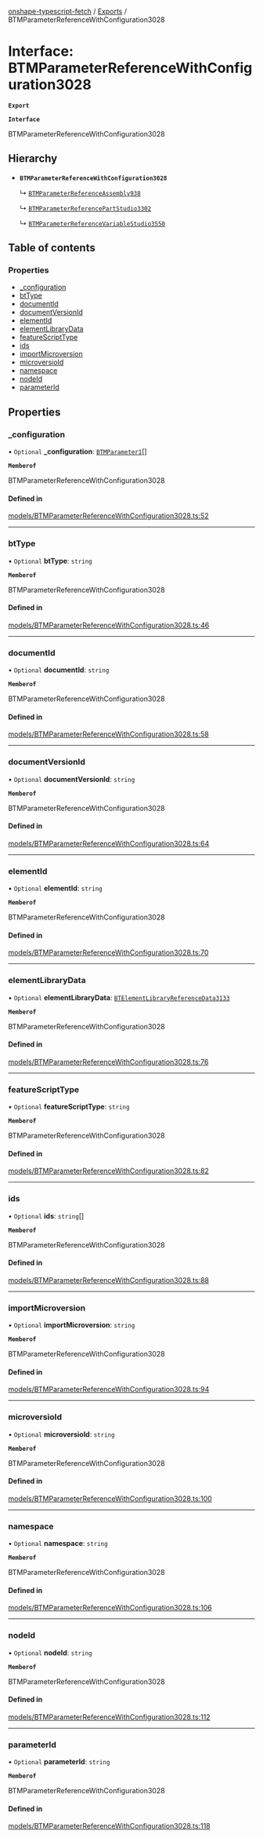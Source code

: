 [onshape-typescript-fetch](../README.md) / [Exports](../modules.md) / BTMParameterReferenceWithConfiguration3028

# Interface: BTMParameterReferenceWithConfiguration3028

**`Export`**

**`Interface`**

BTMParameterReferenceWithConfiguration3028

## Hierarchy

- **`BTMParameterReferenceWithConfiguration3028`**

  ↳ [`BTMParameterReferenceAssembly938`](BTMParameterReferenceAssembly938.md)

  ↳ [`BTMParameterReferencePartStudio3302`](BTMParameterReferencePartStudio3302.md)

  ↳ [`BTMParameterReferenceVariableStudio3550`](BTMParameterReferenceVariableStudio3550.md)

## Table of contents

### Properties

- [\_configuration](BTMParameterReferenceWithConfiguration3028.md#_configuration)
- [btType](BTMParameterReferenceWithConfiguration3028.md#bttype)
- [documentId](BTMParameterReferenceWithConfiguration3028.md#documentid)
- [documentVersionId](BTMParameterReferenceWithConfiguration3028.md#documentversionid)
- [elementId](BTMParameterReferenceWithConfiguration3028.md#elementid)
- [elementLibraryData](BTMParameterReferenceWithConfiguration3028.md#elementlibrarydata)
- [featureScriptType](BTMParameterReferenceWithConfiguration3028.md#featurescripttype)
- [ids](BTMParameterReferenceWithConfiguration3028.md#ids)
- [importMicroversion](BTMParameterReferenceWithConfiguration3028.md#importmicroversion)
- [microversioId](BTMParameterReferenceWithConfiguration3028.md#microversioid)
- [namespace](BTMParameterReferenceWithConfiguration3028.md#namespace)
- [nodeId](BTMParameterReferenceWithConfiguration3028.md#nodeid)
- [parameterId](BTMParameterReferenceWithConfiguration3028.md#parameterid)

## Properties

### \_configuration

• `Optional` **\_configuration**: [`BTMParameter1`](BTMParameter1.md)[]

**`Memberof`**

BTMParameterReferenceWithConfiguration3028

#### Defined in

[models/BTMParameterReferenceWithConfiguration3028.ts:52](https://github.com/toebes/onshape-typescript-fetch/blob/3e11ae1/models/BTMParameterReferenceWithConfiguration3028.ts#L52)

___

### btType

• `Optional` **btType**: `string`

**`Memberof`**

BTMParameterReferenceWithConfiguration3028

#### Defined in

[models/BTMParameterReferenceWithConfiguration3028.ts:46](https://github.com/toebes/onshape-typescript-fetch/blob/3e11ae1/models/BTMParameterReferenceWithConfiguration3028.ts#L46)

___

### documentId

• `Optional` **documentId**: `string`

**`Memberof`**

BTMParameterReferenceWithConfiguration3028

#### Defined in

[models/BTMParameterReferenceWithConfiguration3028.ts:58](https://github.com/toebes/onshape-typescript-fetch/blob/3e11ae1/models/BTMParameterReferenceWithConfiguration3028.ts#L58)

___

### documentVersionId

• `Optional` **documentVersionId**: `string`

**`Memberof`**

BTMParameterReferenceWithConfiguration3028

#### Defined in

[models/BTMParameterReferenceWithConfiguration3028.ts:64](https://github.com/toebes/onshape-typescript-fetch/blob/3e11ae1/models/BTMParameterReferenceWithConfiguration3028.ts#L64)

___

### elementId

• `Optional` **elementId**: `string`

**`Memberof`**

BTMParameterReferenceWithConfiguration3028

#### Defined in

[models/BTMParameterReferenceWithConfiguration3028.ts:70](https://github.com/toebes/onshape-typescript-fetch/blob/3e11ae1/models/BTMParameterReferenceWithConfiguration3028.ts#L70)

___

### elementLibraryData

• `Optional` **elementLibraryData**: [`BTElementLibraryReferenceData3133`](BTElementLibraryReferenceData3133.md)

**`Memberof`**

BTMParameterReferenceWithConfiguration3028

#### Defined in

[models/BTMParameterReferenceWithConfiguration3028.ts:76](https://github.com/toebes/onshape-typescript-fetch/blob/3e11ae1/models/BTMParameterReferenceWithConfiguration3028.ts#L76)

___

### featureScriptType

• `Optional` **featureScriptType**: `string`

**`Memberof`**

BTMParameterReferenceWithConfiguration3028

#### Defined in

[models/BTMParameterReferenceWithConfiguration3028.ts:82](https://github.com/toebes/onshape-typescript-fetch/blob/3e11ae1/models/BTMParameterReferenceWithConfiguration3028.ts#L82)

___

### ids

• `Optional` **ids**: `string`[]

**`Memberof`**

BTMParameterReferenceWithConfiguration3028

#### Defined in

[models/BTMParameterReferenceWithConfiguration3028.ts:88](https://github.com/toebes/onshape-typescript-fetch/blob/3e11ae1/models/BTMParameterReferenceWithConfiguration3028.ts#L88)

___

### importMicroversion

• `Optional` **importMicroversion**: `string`

**`Memberof`**

BTMParameterReferenceWithConfiguration3028

#### Defined in

[models/BTMParameterReferenceWithConfiguration3028.ts:94](https://github.com/toebes/onshape-typescript-fetch/blob/3e11ae1/models/BTMParameterReferenceWithConfiguration3028.ts#L94)

___

### microversioId

• `Optional` **microversioId**: `string`

**`Memberof`**

BTMParameterReferenceWithConfiguration3028

#### Defined in

[models/BTMParameterReferenceWithConfiguration3028.ts:100](https://github.com/toebes/onshape-typescript-fetch/blob/3e11ae1/models/BTMParameterReferenceWithConfiguration3028.ts#L100)

___

### namespace

• `Optional` **namespace**: `string`

**`Memberof`**

BTMParameterReferenceWithConfiguration3028

#### Defined in

[models/BTMParameterReferenceWithConfiguration3028.ts:106](https://github.com/toebes/onshape-typescript-fetch/blob/3e11ae1/models/BTMParameterReferenceWithConfiguration3028.ts#L106)

___

### nodeId

• `Optional` **nodeId**: `string`

**`Memberof`**

BTMParameterReferenceWithConfiguration3028

#### Defined in

[models/BTMParameterReferenceWithConfiguration3028.ts:112](https://github.com/toebes/onshape-typescript-fetch/blob/3e11ae1/models/BTMParameterReferenceWithConfiguration3028.ts#L112)

___

### parameterId

• `Optional` **parameterId**: `string`

**`Memberof`**

BTMParameterReferenceWithConfiguration3028

#### Defined in

[models/BTMParameterReferenceWithConfiguration3028.ts:118](https://github.com/toebes/onshape-typescript-fetch/blob/3e11ae1/models/BTMParameterReferenceWithConfiguration3028.ts#L118)
